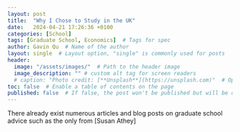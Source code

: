 ```yaml
---
layout: post
title:  "Why I Chose to Study in the UK"
date:   2024-04-21 17:26:36 +0100
categories: [School]
tags: [Graduate School, Economics]  # Tags for spec
author: Gavin Qu  # Name of the author
layout: single  # Layout option, "single" is commonly used for posts
header:
  image: "/assets/images/"  # Path to the header image
  image_description: "" # custom alt tag for screen readers
  # caption: "Photo credit: [**Unsplash**](https://unsplash.com)"  # Optional caption for the header image
toc: false  # Enable a table of contents on the page
published: false  # If false, the post won't be published but will be drafted
---
```


There already exist numerous articles and blog posts on graduate school advice such as the only from [Susan Athey]